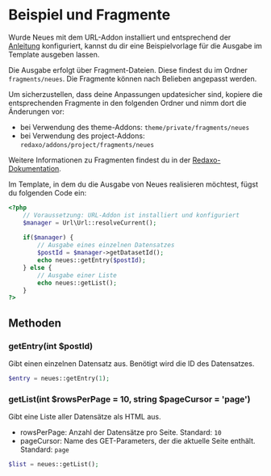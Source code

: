 # Beispiel und Fragmente

Wurde Neues mit dem URL-Addon installiert und entsprechend der [Anleitung](/redaxo/index.php?page=neues/docs&mdfile=06_url) konfiguriert, kannst du dir eine Beispielvorlage für die Ausgabe im Template ausgeben lassen.

Die Ausgabe erfolgt über Fragment-Dateien. Diese findest du im Ordner `fragments/neues`. Die Fragmente können nach Belieben angepasst werden. 

Um sicherzustellen, dass deine Anpassungen updatesicher sind, kopiere die entsprechenden Fragmente in den folgenden Ordner und nimm dort die Änderungen vor:
- bei Verwendung des theme-Addons: `theme/private/fragments/neues`
- bei Verwendung des project-Addons: `redaxo/addons/project/fragments/neues`

Weitere Informationen zu Fragmenten findest du in der [Redaxo-Dokumentation](https://redaxo.org/doku/main/fragmente).

Im Template, in dem du die Ausgabe von Neues realisieren möchtest, fügst du folgenden Code ein:

```php
<?php
    // Voraussetzung: URL-Addon ist installiert und konfiguriert
    $manager = Url\Url::resolveCurrent();
    
    if($manager) {
        // Ausgabe eines einzelnen Datensatzes
        $postId = $manager->getDatasetId();
        echo neues::getEntry($postId);
    } else {
        // Ausgabe einer Liste
        echo neues::getList();
    }
?>
```


## Methoden

### getEntry(int $postId)

Gibt einen einzelnen Datensatz aus. Benötigt wird die ID des Datensatzes.

```php
$entry = neues::getEntry(1);
```

### getList(int $rowsPerPage = 10, string $pageCursor = 'page')

Gibt eine Liste aller Datensätze als HTML aus.

- rowsPerPage: Anzahl der Datensätze pro Seite. Standard: `10`
- pageCursor: Name des GET-Parameters, der die aktuelle Seite enthält. Standard: `page`


```php
$list = neues::getList();
```

